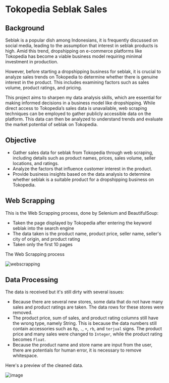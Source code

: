 # Tokopedia Seblak Sales
## Background
Seblak is a popular dish among Indonesians, it is frequently discussed on social media, leading to the assumption that interest in seblak products is high. Amid this trend, dropshipping on e-commerce platforms like Tokopedia has become a viable business model requiring minimal investment in production.

However, before starting a dropshipping business for seblak, it is crucial to analyze sales trends on Tokopedia to determine whether there is genuine interest in the product. This includes examining factors such as sales volume, product ratings, and pricing.

This project aims to sharpen my data analysis skills, which are essential for making informed decisions in a business model like dropshipping. While direct access to Tokopedia’s sales data is unavailable, web scraping techniques can be employed to gather publicly accessible data on the platform. This data can then be analyzed to understand trends and evaluate the market potential of seblak on Tokopedia.

## Objective
- Gather sales data for seblak from Tokopedia through web scraping, including details such as product names, prices, sales volume, seller locations, and ratings.
- Analyze the factors that influence customer interest in the product.
- Provide business insights based on the data analysis to determine whether seblak is a suitable product for a dropshipping business on Tokopedia.

## Web Scrapping
This is the Web Scrapping process, done by Selenium and BeautifulSoup:

- Taken the page displayed by Tokopedia after entering the keyword seblak into the search engine
- The data taken is the product name, product price, seller name, seller's city of origin, and product rating
- Taken only the first 10 pages

The Web Scrapping process

![webscrapping](https://github.com/user-attachments/assets/2f33db9d-1b23-4806-82bb-7adcaefc082f)

## Data Processing
The data is received but it's still dirty with several issues:

- Because there are several new stores, some data that do not have many sales and product ratings are taken. The data rows for these stores were removed.
- The product price, sum of sales, and product rating columns still have the wrong type, namely String. This is because the data numbers still contain accessories such as `Rp`, `.`, `+`, `rb`, and `terjual` signs. The product price and many sales were changed to `Integer`, while the product rating becomes `Float`.
- Because the product name and store name are input from the user, there are potentials for human error, it is necessary to remove whitespace.

Here's a preview of the cleaned data.

![image](https://github.com/user-attachments/assets/e2a7f1d4-1737-493e-8686-f274b765612b)




